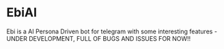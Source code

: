 # EbiAI
Ebi is a AI Persona Driven bot for telegram with some interesting features - UNDER DEVELOPMENT, FULL OF BUGS AND ISSUES FOR NOW!!
